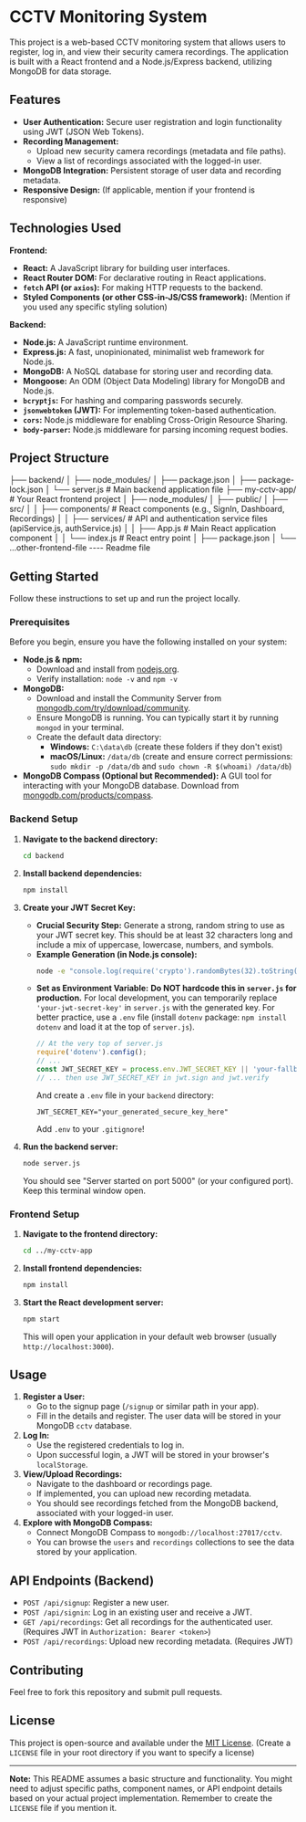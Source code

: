 # CCTV Monitoring System

This project is a web-based CCTV monitoring system that allows users to register, log in, and view their security camera recordings. The application is built with a React frontend and a Node.js/Express backend, utilizing MongoDB for data storage.

## Features

* **User Authentication:** Secure user registration and login functionality using JWT (JSON Web Tokens).
* **Recording Management:**
    * Upload new security camera recordings (metadata and file paths).
    * View a list of recordings associated with the logged-in user.
* **MongoDB Integration:** Persistent storage of user data and recording metadata.
* **Responsive Design:** (If applicable, mention if your frontend is responsive)

## Technologies Used

**Frontend:**

* **React:** A JavaScript library for building user interfaces.
* **React Router DOM:** For declarative routing in React applications.
* **`fetch` API (or `axios`):** For making HTTP requests to the backend.
* **Styled Components (or other CSS-in-JS/CSS framework):** (Mention if you used any specific styling solution)

**Backend:**

* **Node.js:** A JavaScript runtime environment.
* **Express.js:** A fast, unopinionated, minimalist web framework for Node.js.
* **MongoDB:** A NoSQL database for storing user and recording data.
* **Mongoose:** An ODM (Object Data Modeling) library for MongoDB and Node.js.
* **`bcryptjs`:** For hashing and comparing passwords securely.
* **`jsonwebtoken` (JWT):** For implementing token-based authentication.
* **`cors`:** Node.js middleware for enabling Cross-Origin Resource Sharing.
* **`body-parser`:** Node.js middleware for parsing incoming request bodies.

## Project Structure

├── backend/
│   ├── node_modules/
│   ├── package.json
│   ├── package-lock.json
│   └── server.js             # Main backend application file
├── my-cctv-app/              # Your React frontend project
│   ├── node_modules/
│   ├── public/
│   ├── src/
│   │   ├── components/       # React components (e.g., SignIn, Dashboard, Recordings)
│   │   ├── services/         # API and authentication service files (apiService.js, authService.js)
│   │   ├── App.js            # Main React application component
│   │   └── index.js          # React entry point
│   ├── package.json
│   └── ...other-frontend-file
----  Readme file


## Getting Started

Follow these instructions to set up and run the project locally.

### Prerequisites

Before you begin, ensure you have the following installed on your system:

* **Node.js & npm:**
    * Download and install from [nodejs.org](https://nodejs.org/).
    * Verify installation: `node -v` and `npm -v`
* **MongoDB:**
    * Download and install the Community Server from [mongodb.com/try/download/community](https://www.mongodb.com/try/download/community).
    * Ensure MongoDB is running. You can typically start it by running `mongod` in your terminal.
    * Create the default data directory:
        * **Windows:** `C:\data\db` (create these folders if they don't exist)
        * **macOS/Linux:** `/data/db` (create and ensure correct permissions: `sudo mkdir -p /data/db` and `sudo chown -R $(whoami) /data/db`)
* **MongoDB Compass (Optional but Recommended):** A GUI tool for interacting with your MongoDB database. Download from [mongodb.com/products/compass](https://www.mongodb.com/products/compass).

### Backend Setup

1.  **Navigate to the backend directory:**
    ```bash
    cd backend
    ```
2.  **Install backend dependencies:**
    ```bash
    npm install
    ```
3.  **Create your JWT Secret Key:**
    * **Crucial Security Step:** Generate a strong, random string to use as your JWT secret key. This should be at least 32 characters long and include a mix of uppercase, lowercase, numbers, and symbols.
    * **Example Generation (in Node.js console):**
        ```bash
        node -e "console.log(require('crypto').randomBytes(32).toString('hex'))"
        ```
    * **Set as Environment Variable:** **Do NOT hardcode this in `server.js` for production.** For local development, you can temporarily replace `'your-jwt-secret-key'` in `server.js` with the generated key. For better practice, use a `.env` file (install `dotenv` package: `npm install dotenv` and load it at the top of `server.js`).
        ```javascript
        // At the very top of server.js
        require('dotenv').config();
        // ...
        const JWT_SECRET_KEY = process.env.JWT_SECRET_KEY || 'your-fallback-secret-key';
        // ... then use JWT_SECRET_KEY in jwt.sign and jwt.verify
        ```
        And create a `.env` file in your `backend` directory:
        ```
        JWT_SECRET_KEY="your_generated_secure_key_here"
        ```
        Add `.env` to your `.gitignore`!

4.  **Run the backend server:**
    ```bash
    node server.js
    ```
    You should see "Server started on port 5000" (or your configured port). Keep this terminal window open.

### Frontend Setup

1.  **Navigate to the frontend directory:**
    ```bash
    cd ../my-cctv-app
    ```
2.  **Install frontend dependencies:**
    ```bash
    npm install
    ```
3.  **Start the React development server:**
    ```bash
    npm start
    ```
    This will open your application in your default web browser (usually `http://localhost:3000`).

## Usage

1.  **Register a User:**
    * Go to the signup page (`/signup` or similar path in your app).
    * Fill in the details and register. The user data will be stored in your MongoDB `cctv` database.
2.  **Log In:**
    * Use the registered credentials to log in.
    * Upon successful login, a JWT will be stored in your browser's `localStorage`.
3.  **View/Upload Recordings:**
    * Navigate to the dashboard or recordings page.
    * If implemented, you can upload new recording metadata.
    * You should see recordings fetched from the MongoDB backend, associated with your logged-in user.
4.  **Explore with MongoDB Compass:**
    * Connect MongoDB Compass to `mongodb://localhost:27017/cctv`.
    * You can browse the `users` and `recordings` collections to see the data stored by your application.

## API Endpoints (Backend)

* `POST /api/signup`: Register a new user.
* `POST /api/signin`: Log in an existing user and receive a JWT.
* `GET /api/recordings`: Get all recordings for the authenticated user. (Requires JWT in `Authorization: Bearer <token>`)
* `POST /api/recordings`: Upload new recording metadata. (Requires JWT)

## Contributing

Feel free to fork this repository and submit pull requests.

## License

This project is open-source and available under the [MIT License](LICENSE). (Create a `LICENSE` file in your root directory if you want to specify a license)

---

**Note:** This README assumes a basic structure and functionality. You might need to adjust specific paths, component names, or API endpoint details based on your actual project implementation. Remember to create the `LICENSE` file if you mention it.
